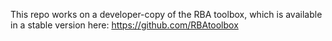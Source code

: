 This repo works on a developer-copy of the RBA toolbox, which is available in a stable version here: 
https://github.com/RBAtoolbox
